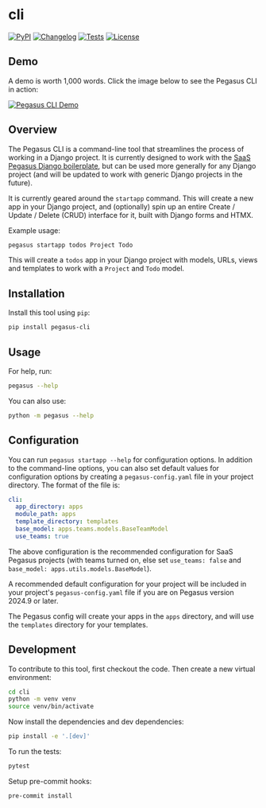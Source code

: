 # cli

[![PyPI](https://img.shields.io/pypi/v/cli.svg)](https://pypi.org/project/cli/)
[![Changelog](https://img.shields.io/github/v/release/saaspegasus/cli?include_prereleases&label=changelog)](https://github.com/saaspegasus/cli/releases)
[![Tests](https://github.com/saaspegasus/cli/actions/workflows/test.yml/badge.svg)](https://github.com/saaspegasus/cli/actions/workflows/test.yml)
[![License](https://img.shields.io/badge/license-Apache%202.0-blue.svg)](https://github.com/saaspegasus/cli/blob/master/LICENSE)


## Demo

A demo is worth 1,000 words. Click the image below to see the Pegasus CLI in action:

[![Pegasus CLI Demo](https://img.youtube.com/vi/wKS_bbD5RVs/0.jpg)](https://www.youtube.com/watch?v=wKS_bbD5RVs)

## Overview

The Pegasus CLI is a command-line tool that streamlines the process of working in a Django project.
It is currently designed to work with the [SaaS Pegasus Django boilerplate](https://www.saaspegasus.com/),
but can be used more generally for any Django project (and will be updated to work with generic
Django projects in the future).

It is currently geared around the `startapp` command. This will create a new app in your Django project,
and (optionally) spin up an entire Create / Update / Delete (CRUD) interface for it, built with
Django forms and HTMX.

Example usage:

```bash
pegasus startapp todos Project Todo
```

This will create a `todos` app in your Django project with models, URLs, views and templates to
work with a `Project` and `Todo` model.

## Installation

Install this tool using `pip`:
```bash
pip install pegasus-cli
```
## Usage

For help, run:
```bash
pegasus --help
```
You can also use:
```bash
python -m pegasus --help
```
## Configuration

You can run `pegasus startapp --help` for configuration options.
In addition to the command-line options, you can also set default values for configuration
options by creating a `pegasus-config.yaml` file in your project directory.
The format of the file is:

```yaml
cli:
  app_directory: apps
  module_path: apps
  template_directory: templates
  base_model: apps.teams.models.BaseTeamModel
  use_teams: true
```

The above configuration is the recommended configuration for SaaS Pegasus projects
(with teams turned on, else set `use_teams: false` and `base_model: apps.utils.models.BaseModel`).

A recommended default configuration for your project will be included in your project's `pegasus-config.yaml`
file if you are on Pegasus version 2024.9 or later.

The Pegasus config will create your apps in the `apps` directory, and will use the `templates` directory for your templates.

## Development

To contribute to this tool, first checkout the code. Then create a new virtual environment:
```bash
cd cli
python -m venv venv
source venv/bin/activate
```
Now install the dependencies and dev dependencies:
```bash
pip install -e '.[dev]'
```
To run the tests:
```bash
pytest
```
Setup pre-commit hooks:
```bash
pre-commit install
```
